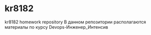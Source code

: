 # kr8182
kr8182 homework repository
В данном репозитории располагаются материалы по курсу Devops-Инженер_Интенсив
